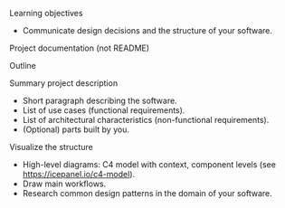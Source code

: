 Learning objectives

- Communicate design decisions and the structure of your software.

Project documentation (not README)

Outline

Summary project description

- Short paragraph describing the software.
- List of use cases (functional requirements).
- List of architectural characteristics (non-functional requirements).
- (Optional) parts built by you.

Visualize the structure

- High-level diagrams: C4 model with context, component levels (see https://icepanel.io/c4-model).
- Draw main workflows.
- Research common design patterns in the domain of your software.
